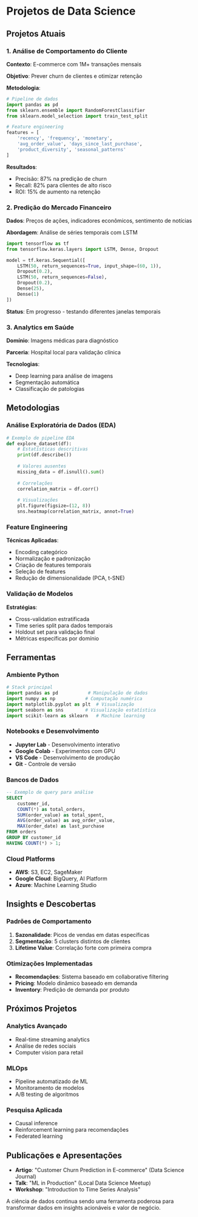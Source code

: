 # Projetos de Data Science

## Projetos Atuais

### 1. Análise de Comportamento do Cliente

**Contexto**: E-commerce com 1M+ transações mensais

**Objetivo**: Prever churn de clientes e otimizar retenção

**Metodologia**:
```python
# Pipeline de dados
import pandas as pd
from sklearn.ensemble import RandomForestClassifier
from sklearn.model_selection import train_test_split

# Feature engineering
features = [
    'recency', 'frequency', 'monetary',
    'avg_order_value', 'days_since_last_purchase',
    'product_diversity', 'seasonal_patterns'
]
```

**Resultados**:
- Precisão: 87% na predição de churn
- Recall: 82% para clientes de alto risco
- ROI: 15% de aumento na retenção

### 2. Predição do Mercado Financeiro

**Dados**: Preços de ações, indicadores econômicos, sentimento de notícias

**Abordagem**: Análise de séries temporais com LSTM

```python
import tensorflow as tf
from tensorflow.keras.layers import LSTM, Dense, Dropout

model = tf.keras.Sequential([
    LSTM(50, return_sequences=True, input_shape=(60, 1)),
    Dropout(0.2),
    LSTM(50, return_sequences=False),
    Dropout(0.2),
    Dense(25),
    Dense(1)
])
```

**Status**: Em progresso - testando diferentes janelas temporais

### 3. Analytics em Saúde

**Domínio**: Imagens médicas para diagnóstico

**Parceria**: Hospital local para validação clínica

**Tecnologias**:
- Deep learning para análise de imagens
- Segmentação automática
- Classificação de patologias

## Metodologias

### Análise Exploratória de Dados (EDA)

```python
# Exemplo de pipeline EDA
def explore_dataset(df):
    # Estatísticas descritivas
    print(df.describe())
    
    # Valores ausentes
    missing_data = df.isnull().sum()
    
    # Correlações
    correlation_matrix = df.corr()
    
    # Visualizações
    plt.figure(figsize=(12, 8))
    sns.heatmap(correlation_matrix, annot=True)
```

### Feature Engineering

**Técnicas Aplicadas**:
- Encoding categórico
- Normalização e padronização
- Criação de features temporais
- Seleção de features
- Redução de dimensionalidade (PCA, t-SNE)

### Validação de Modelos

**Estratégias**:
- Cross-validation estratificada
- Time series split para dados temporais
- Holdout set para validação final
- Métricas específicas por domínio

## Ferramentas

### Ambiente Python
```python
# Stack principal
import pandas as pd           # Manipulação de dados
import numpy as np           # Computação numérica
import matplotlib.pyplot as plt  # Visualização
import seaborn as sns        # Visualização estatística
import scikit-learn as sklearn   # Machine learning
```

### Notebooks e Desenvolvimento
- **Jupyter Lab** - Desenvolvimento interativo
- **Google Colab** - Experimentos com GPU
- **VS Code** - Desenvolvimento de produção
- **Git** - Controle de versão

### Bancos de Dados
```sql
-- Exemplo de query para análise
SELECT 
    customer_id,
    COUNT(*) as total_orders,
    SUM(order_value) as total_spent,
    AVG(order_value) as avg_order_value,
    MAX(order_date) as last_purchase
FROM orders 
GROUP BY customer_id
HAVING COUNT(*) > 1;
```

### Cloud Platforms
- **AWS**: S3, EC2, SageMaker
- **Google Cloud**: BigQuery, AI Platform
- **Azure**: Machine Learning Studio

## Insights e Descobertas

### Padrões de Comportamento
1. **Sazonalidade**: Picos de vendas em datas específicas
2. **Segmentação**: 5 clusters distintos de clientes
3. **Lifetime Value**: Correlação forte com primeira compra

### Otimizações Implementadas
- **Recomendações**: Sistema baseado em collaborative filtering
- **Pricing**: Modelo dinâmico baseado em demanda
- **Inventory**: Predição de demanda por produto

## Próximos Projetos

### Analytics Avançado
- Real-time streaming analytics
- Análise de redes sociais
- Computer vision para retail

### MLOps
- Pipeline automatizado de ML
- Monitoramento de modelos
- A/B testing de algoritmos

### Pesquisa Aplicada
- Causal inference
- Reinforcement learning para recomendações
- Federated learning

## Publicações e Apresentações

- **Artigo**: "Customer Churn Prediction in E-commerce" (Data Science Journal)
- **Talk**: "ML in Production" (Local Data Science Meetup)
- **Workshop**: "Introduction to Time Series Analysis"

A ciência de dados continua sendo uma ferramenta poderosa para transformar dados em insights acionáveis e valor de negócio.